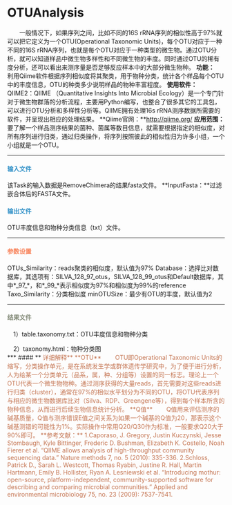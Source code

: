 # OTUAnalysis
　　一般情况下，如果序列之间，比如不同的16S rRNA序列的相似性高于97%就可以把它定义为一个OTU(Operational Taxonomic Units)，每个OTU对应于一种不同的16S rRNA序列，也就是每个OTU对应于一种类型的微生物。通过OTU分析，就可以知道样品中微生物多样性和不同微生物的丰度。同时通过OTU的稀有度分析，还可以看出来测序量是否足够反应样本中的大部分微生物种。
  **功能：**
　		利用Qiime软件根据序列相似度将其聚类，用于物种分类，统计各个样品每个OTU中的丰度信息，OTU的种类多少说明样品的物种丰富程度。
  **使用软件：**
　　QIIME2：QIIME （Quantitative Insights Into Microbial Ecology）是一个专门针对于微生物群落的分析流程，主要用Python编写，也整合了很多其它的工具包，可以进行OTU分析和多样性分析等。QIIME拥有处理16s rRNA测序数据所需要的软件，并呈现出相应的处理结果。
  **Qiime官网：**http://qiime.org/
  **应用范围：**
　　要了解一个样品测序结果的菌种、菌属等数目信息，就需要根据指定的相似度，对所有序列进行归类，通过归类操作，将序列按照彼此的相似性归为许多小组，一个小组就是一个OTU。
***
#### **<i class="glyphicon glyphicon-log-in" aria-hidden="true" style="color:#3090C7"></i><span style="color:#3090C7"> 输入文件**
该Task的输入数据是RemoveChimera的结果fasta文件。
**InputFasta：**过滤嵌合体后的FASTA文件。
#### **<i class="glyphicon glyphicon-log-out" aria-hidden="true" style="color:#3090C7"></i><span style="color:#3090C7"> 输出文件**
OTU丰度信息和物种分类信息（txt）文件。
***
#### **<i class="fa fa-cog" aria-hidden="true" style="color:#F88158"></i> <span style="color:#F88158">参数设置**
<label id='OTUsimilarity'>OTUs_Similarity：</label>reads聚类的相似度，默认值为97%
<label id='Database'>Database：</label>选择比对数据库，其选项有：SILVA_128_97_otus，SILVA_128_99_otus和Default数据库，其中\*\_97_\*，和\*\_99_\*表示相似度为97%和相似度为99%的reference
<label id='taxosimilarity'>Taxo_Similarity：</label>分类相似度
<label id='minOTUs'>minOTUSize：</label>最少有OTU的丰度，默认值为2
　

***
#### **<i class="fa fa-file-text" aria-hidden="true" style="color:#848b79"></i><span style="color:#848b79"> 结果文件**
　1）table.taxonomy.txt：OTU丰度信息和物种分类
<div style="text-align:center"><img data-src="1.png" width="600px"  ></img></div>
　2）taxonomy.html：物种分类图
<div style="text-align:center"><img data-src="2.png" width="500px"  ></img></div>
***
#### **<span class="glyphicon glyphicon-paperclip" aria-hidden="true" style="color:#C47451"></span></i><span style="color:#C47451">  详细解释**
**OTU**                
　　OTU即Operational Taxonomic Units的缩写，分类操作单元，是在系统发生学或群体遗传学研究中，为了便于进行分析，人为给某一个分类单元（品系，属，种、分组等）设置的同一标志。理论上一个OTU代表一个微生物物种。通过测序获得的大量reads，首先需要对这些reads进行归类（cluster），通常在97%的相似水平划分为不同的OTU，将OTU代表序列与相应的微生物数据库比对（Silva、RDP、Greengene等），得到每个样本所含的物种信息，从而进行后续生物信息统计分析。
**Q值**
　　Q值用来评估测序的碱基质量，Q值与测序错误E值之间关系为如果一个碱基的Q值为20，那表示这个碱基测错的可能性为1%。实际操作中常用Q20/Q30作为标准，一般要求Q20大于90%即可。
**参考文献：**
1.Caporaso, J. Gregory, Justin Kuczynski, Jesse Stombaugh, Kyle Bittinger, Frederic D. Bushman, Elizabeth K. Costello, Noah Fierer et al. “QIIME allows analysis of high-throughput community sequencing data.” Nature methods 7, no. 5 (2010): 335-336.
2.Schloss, Patrick D., Sarah L. Westcott, Thomas Ryabin, Justine R. Hall, Martin Hartmann, Emily B. Hollister, Ryan A. Lesniewski et al. “Introducing mothur: open-source, platform-independent, community-supported software for describing and comparing microbial communities.” Applied and environmental microbiology 75, no. 23 (2009): 7537-7541.